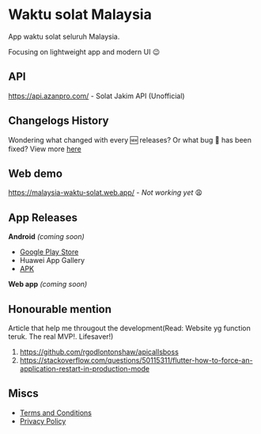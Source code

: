 # Waktu solat Malaysia

App waktu solat seluruh Malaysia.

Focusing on lightweight app and modern UI :wink:

## API

https://api.azanpro.com/ - Solat Jakim API (Unofficial)

## Changelogs History

Wondering what changed with every :new: releases? Or what bug :bug: has been fixed? View more [here](https://telegra.ph/MPT-Changelogs---Malaysia-Prayer-Time-Flutter-07-20)

## Web demo

https://malaysia-waktu-solat.web.app/ - _Not working yet_ :weary:

## App Releases

**Android** _(coming soon)_

- [Google Play Store](https://play.google.com/store/apps/details?id=live.iqfareez.waktusolatmalaysia)
- Huawei App Gallery
- [APK](https://github.com/fareezMaple/App-Waktu-Solat-Malaysia/releases)

**Web app** _(coming soon)_

## Honourable mention

Article that help me througout the development(Read: Website yg function teruk. The real MVP!. Lifesaver!)

1. https://github.com/rgodlontonshaw/apicallsboss
2. https://stackoverflow.com/questions/50115311/flutter-how-to-force-an-application-restart-in-production-mode

## Miscs

- [Terms and Conditions](https://telegra.ph/MPT-Terms-07-24)
- [Privacy Policy](https://telegra.ph/MPT-Privacy-Policy-07-24)
